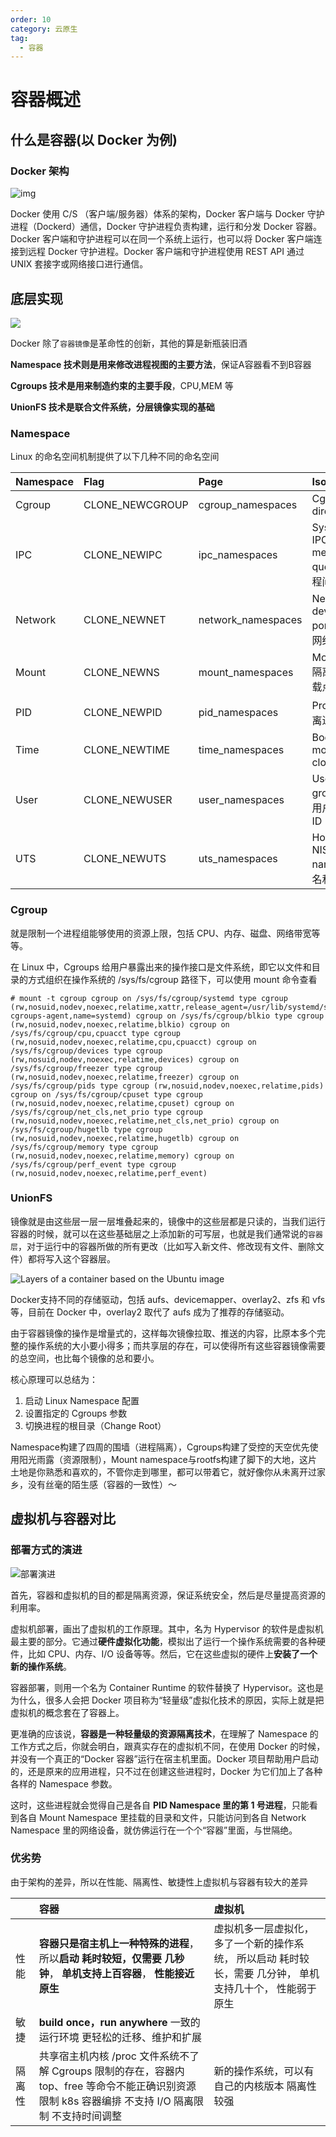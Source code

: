 ```yaml
---
order: 10
category: 云原生
tag:
  - 容器
---
```


# 容器概述

## 什么是容器(以 Docker 为例)

### Docker 架构

![img](https://clay-blog.oss-cn-shanghai.aliyuncs.com/img/c8116066bdbf295a7c9fc25b87755dfe.jpg)

Docker 使用 C/S （客户端/服务器）体系的架构，Docker 客户端与 Docker 守护进程（Dockerd）通信，Docker 守护进程负责构建，运行和分发 Docker 容器。Docker 客户端和守护进程可以在同一个系统上运行，也可以将 Docker 客户端连接到远程 Docker 守护进程。Docker 客户端和守护进程使用 REST API 通过 UNIX 套接字或网络接口进行通信。

## 底层实现

 ![](https://clay-blog.oss-cn-shanghai.aliyuncs.com/img/docker-underly.png)

Docker 除了`容器镜像`是革命性的创新，其他的算是新瓶装旧酒

**Namespace 技术则是用来修改进程视图的主要方法**，保证A容器看不到B容器

**Cgroups 技术是用来制造约束的主要手段**，CPU,MEM 等

**UnionFS 技术是联合文件系统，分层镜像实现的基础**







### Namespace

Linux 的命名空间机制提供了以下几种不同的命名空间

| Namespace | Flag            | Page               | Isolates                                          |
| :-------- | :-------------- | :----------------- | :------------------------------------------------ |
| Cgroup    | CLONE_NEWCGROUP | cgroup_namespaces  | Cgroup root directory                             |
| IPC       | CLONE_NEWIPC    | ipc_namespaces     | System V IPC,POSIX message queues 隔离进程间通信  |
| Network   | CLONE_NEWNET    | network_namespaces | Network devices,stacks, ports, etc. 隔离网络资源  |
| Mount     | CLONE_NEWNS     | mount_namespaces   | Mount points 隔离文件系统挂载点                   |
| PID       | CLONE_NEWPID    | pid_namespaces     | Process IDs 隔离进程的ID                          |
| Time      | CLONE_NEWTIME   | time_namespaces    | Boot and monotonic clocks                         |
| User      | CLONE_NEWUSER   | user_namespaces    | User and group IDs 隔离用户和用户组的ID           |
| UTS       | CLONE_NEWUTS    | uts_namespaces     | Hostname and NIS domain name 隔离主机名和域名信息 |

### Cgroup

就是限制一个进程组能够使用的资源上限，包括 CPU、内存、磁盘、网络带宽等等。

在 Linux 中，Cgroups 给用户暴露出来的操作接口是文件系统，即它以文件和目录的方式组织在操作系统的 /sys/fs/cgroup 路径下，可以使用 mount 命令查看

```
# mount -t cgroup cgroup on /sys/fs/cgroup/systemd type cgroup (rw,nosuid,nodev,noexec,relatime,xattr,release_agent=/usr/lib/systemd/systemd-cgroups-agent,name=systemd) cgroup on /sys/fs/cgroup/blkio type cgroup (rw,nosuid,nodev,noexec,relatime,blkio) cgroup on /sys/fs/cgroup/cpu,cpuacct type cgroup (rw,nosuid,nodev,noexec,relatime,cpu,cpuacct) cgroup on /sys/fs/cgroup/devices type cgroup (rw,nosuid,nodev,noexec,relatime,devices) cgroup on /sys/fs/cgroup/freezer type cgroup (rw,nosuid,nodev,noexec,relatime,freezer) cgroup on /sys/fs/cgroup/pids type cgroup (rw,nosuid,nodev,noexec,relatime,pids) cgroup on /sys/fs/cgroup/cpuset type cgroup (rw,nosuid,nodev,noexec,relatime,cpuset) cgroup on /sys/fs/cgroup/net_cls,net_prio type cgroup (rw,nosuid,nodev,noexec,relatime,net_cls,net_prio) cgroup on /sys/fs/cgroup/hugetlb type cgroup (rw,nosuid,nodev,noexec,relatime,hugetlb) cgroup on /sys/fs/cgroup/memory type cgroup (rw,nosuid,nodev,noexec,relatime,memory) cgroup on /sys/fs/cgroup/perf_event type cgroup (rw,nosuid,nodev,noexec,relatime,perf_event)
```

### UnionFS

镜像就是由这些层一层一层堆叠起来的，镜像中的这些层都是只读的，当我们运行容器的时候，就可以在这些基础层之上添加新的可写层，也就是我们通常说的`容器层`，对于运行中的容器所做的所有更改（比如写入新文件、修改现有文件、删除文件）都将写入这个容器层。

![Layers of a container based on the Ubuntu image](https://clay-blog.oss-cn-shanghai.aliyuncs.com/img/container-layers.jpg)

Docker支持不同的存储驱动，包括 aufs、devicemapper、overlay2、zfs 和 vfs 等，目前在 Docker 中，overlay2 取代了 aufs 成为了推荐的存储驱动。

由于容器镜像的操作是增量式的，这样每次镜像拉取、推送的内容，比原本多个完整的操作系统的大小要小得多；而共享层的存在，可以使得所有这些容器镜像需要的总空间，也比每个镜像的总和要小。



核心原理可以总结为：

1. 启动 Linux Namespace 配置
2. 设置指定的 Cgroups 参数
3. 切换进程的根目录（Change Root）

Namespace构建了四周的围墙（进程隔离），Cgroups构建了受控的天空优先使用阳光雨露（资源限制），Mount namespace与rootfs构建了脚下的大地，这片土地是你熟悉和喜欢的，不管你走到哪里，都可以带着它，就好像你从未离开过家乡，没有丝毫的陌生感（容器的一致性）～

## 虚拟机与容器对比

### 部署方式的演进

![部署演进](https://clay-blog.oss-cn-shanghai.aliyuncs.com/img/container_evolution.svg)

首先，容器和虚拟机的目的都是隔离资源，保证系统安全，然后是尽量提高资源的利用率。

虚拟机部署，画出了虚拟机的工作原理。其中，名为 Hypervisor 的软件是虚拟机最主要的部分。它通过**硬件虚拟化功能**，模拟出了运行一个操作系统需要的各种硬件，比如 CPU、内存、I/O 设备等等。然后，它在这些虚拟的硬件上**安装了一个新的操作系统**。

容器部署，则用一个名为 Container Runtime 的软件替换了 Hypervisor。这也是为什么，很多人会把 Docker 项目称为“轻量级”虚拟化技术的原因，实际上就是把虚拟机的概念套在了容器上。

更准确的应该说，**容器是一种轻量级的资源隔离技术**，在理解了 Namespace 的工作方式之后，你就会明白，跟真实存在的虚拟机不同，在使用 Docker 的时候，并没有一个真正的“Docker 容器”运行在宿主机里面。Docker 项目帮助用户启动的，还是原来的应用进程，只不过在创建这些进程时，Docker 为它们加上了各种各样的 Namespace 参数。

这时，这些进程就会觉得自己是各自 **PID Namespace 里的第 1 号进程**，只能看到各自 Mount Namespace 里挂载的目录和文件，只能访问到各自 Network Namespace 里的网络设备，就仿佛运行在一个个“容器”里面，与世隔绝。



### 优劣势

由于架构的差异，所以在性能、隔离性、敏捷性上虚拟机与容器有较大的差异

|        | 容器                                                         | 虚拟机                                                       |
| :----- | :----------------------------------------------------------- | :----------------------------------------------------------- |
| 性能   | **容器只是宿主机上一种特殊的进程**，所以**启动 耗时较短，仅需要 几秒钟**， **单机支持上百容器**， **性能接近原生** | 虚拟机多一层虚拟化，多了一个新的操作系统， 所以启动 耗时较长，需要 几分钟， 单机支持几十个， 性能弱于原生 |
| 敏捷   | **build once，run anywhere** 一致的运行环境 更轻松的迁移、维护和扩展 |                                                              |
| 隔离性 | 共享宿主机内核 /proc 文件系统不了解 Cgroups 限制的存在，容器内 top、free 等命令不能正确识别资源限制 k8s 容器编排 不支持 I/O 隔离限制 不支持时间调整 | 新的操作系统，可以有自己的内核版本 隔离性较强                |
